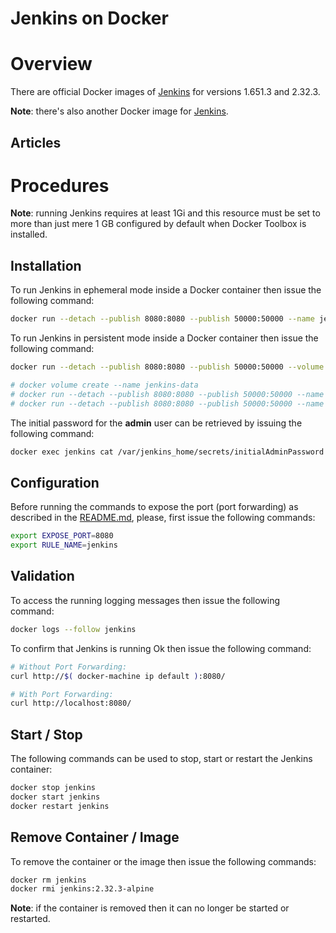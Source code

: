 Jenkins on Docker
=================

# Overview

There are official Docker images of [Jenkins](https://hub.docker.com/_/jenkins/) for versions 1.651.3 and 2.32.3.

**Note**: there's also another Docker image for [Jenkins](https://hub.docker.com/r/jenkinsci/jenkins/).

## Articles

# Procedures

**Note**: running Jenkins requires at least 1Gi and this resource must be set to more than just mere 1 GB configured by default when Docker Toolbox is installed.

## Installation

To run Jenkins in ephemeral mode inside a Docker container then issue the following command:

```bash
docker run --detach --publish 8080:8080 --publish 50000:50000 --name jenkins jenkins:2.32.3-alpine
```

To run Jenkins in persistent mode inside a Docker container then issue the following command:

```bash
docker run --detach --publish 8080:8080 --publish 50000:50000 --volume /var/jenkins_home --name jenkins jenkins:2.32.3-alpine

# docker volume create --name jenkins-data
# docker run --detach --publish 8080:8080 --publish 50000:50000 --name jenkins jenkins:2.32.3-alpine --volume jenkins-data:/var/jenkins_home
# docker run --detach --publish 8080:8080 --publish 50000:50000 --name jenkins jenkins:2.32.3-alpine --volumes-from jenkins-data
```

The initial password for the **admin** user can be retrieved by issuing the following command:

```bash
docker exec jenkins cat /var/jenkins_home/secrets/initialAdminPassword
```

## Configuration

Before running the commands to expose the port (port forwarding) as described in the [README.md](README.md), please, first issue the following commands:

```bash
export EXPOSE_PORT=8080
export RULE_NAME=jenkins
```

## Validation

To access the running logging messages then issue the following command:

```bash
docker logs --follow jenkins
```

To confirm that Jenkins is running Ok then issue the following command:

```bash
# Without Port Forwarding:
curl http://$( docker-machine ip default ):8080/

# With Port Forwarding:
curl http://localhost:8080/
```

## Start / Stop

The following commands can be used to stop, start or restart the Jenkins container:

```bash
docker stop jenkins
docker start jenkins
docker restart jenkins
```

## Remove Container / Image

To remove the container or the image then issue the following commands:

```bash
docker rm jenkins
docker rmi jenkins:2.32.3-alpine
```

**Note**: if the container is removed then it can no longer be started or restarted.
